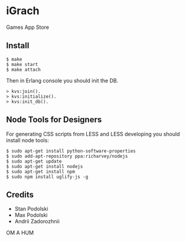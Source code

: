 iGrach
======

Games App Store

Install
-------

    $ make
    $ make start
    $ make attach

Then in Erlang console you should init the DB.

    > kvs:join().
    > kvs:initialize().
    > kvs:init_db().

Node Tools for Designers
------------------------

For generating CSS scripts from LESS and LESS developing you should install node tools:

    $ sudo apt-get install python-software-properties
    $ sudo add-apt-repository ppa:richarvey/nodejs
    $ sudo apt-get update
    $ sudo apt-get install nodejs
    $ sudo apt-get install npm
    $ sudo npm install uglify-js -g

Credits
-------

* Stan Podolski
* Max Podolski
* Andrii Zadorozhnii

OM A HUM
